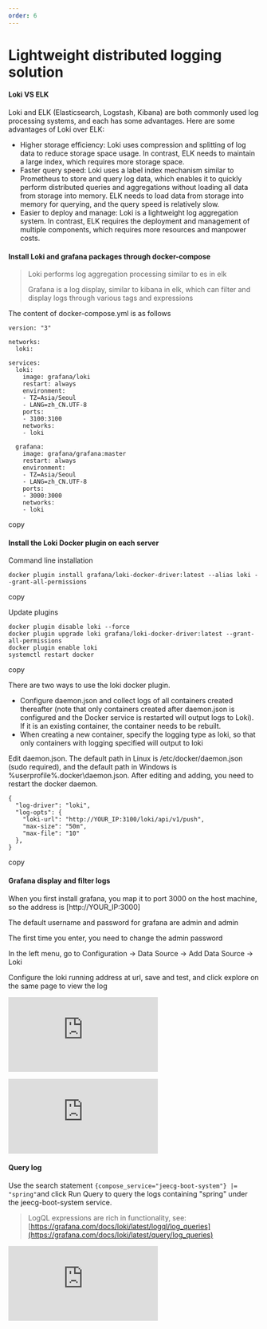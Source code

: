 ```yaml
---
order: 6
---
```


# Lightweight distributed logging solution

#### Loki VS ELK

Loki and ELK (Elasticsearch, Logstash, Kibana) are both commonly used log processing systems, and each has some advantages. Here are some advantages of Loki over ELK:

- Higher storage efficiency: Loki uses compression and splitting of log data to reduce storage space usage. In contrast, ELK needs to maintain a large index, which requires more storage space.
- Faster query speed: Loki uses a label index mechanism similar to Prometheus to store and query log data, which enables it to quickly perform distributed queries and aggregations without loading all data from storage into memory. ELK needs to load data from storage into memory for querying, and the query speed is relatively slow.
- Easier to deploy and manage: Loki is a lightweight log aggregation system. In contrast, ELK requires the deployment and management of multiple components, which requires more resources and manpower costs.

#### Install Loki and grafana packages through docker-compose

> Loki performs log aggregation processing similar to es in elk
>
> Grafana is a log display, similar to kibana in elk, which can filter and display logs through various tags and expressions

The content of docker-compose.yml is as follows

```
version: "3"

networks:
  loki:

services:
  loki:
    image: grafana/loki
    restart: always
    environment:
    - TZ=Asia/Seoul
    - LANG=zh_CN.UTF-8
    ports:
    - 3100:3100
    networks:
    - loki

  grafana:
    image: grafana/grafana:master
    restart: always
    environment:
    - TZ=Asia/Seoul
    - LANG=zh_CN.UTF-8
    ports:
    - 3000:3000
    networks:
    - loki
```

copy

#### Install the Loki Docker plugin on each server

Command line installation

```
docker plugin install grafana/loki-docker-driver:latest --alias loki --grant-all-permissions
```

copy

Update plugins

```
docker plugin disable loki --force
docker plugin upgrade loki grafana/loki-docker-driver:latest --grant-all-permissions
docker plugin enable loki
systemctl restart docker
```

copy

There are two ways to use the loki docker plugin.

- Configure daemon.json and collect logs of all containers created thereafter (note that only containers created after daemon.json is configured and the Docker service is restarted will output logs to Loki). If it is an existing container, the container needs to be rebuilt.
- When creating a new container, specify the logging type as loki, so that only containers with logging specified will output to loki

Edit daemon.json. The default path in Linux is /etc/docker/daemon.json (sudo required), and the default path in Windows is %userprofile%.docker\\daemon.json. After editing and adding, you need to restart the docker daemon.

```
{
  "log-driver": "loki",
  "log-opts": {
    "loki-url": "http://YOUR_IP:3100/loki/api/v1/push",
    "max-size": "50m",
    "max-file": "10"
  },
}
```

copy

#### Grafana display and filter logs

When you first install grafana, you map it to port 3000 on the host machine, so the address is \[http://YOUR_IP:3000\]

The default username and password for grafana are admin and admin

The first time you enter, you need to change the admin password

In the left menu, go to Configuration -> Data Source -> Add Data Source -> Loki

Configure the loki running address at url, save and test, and click explore on the same page to view the log

![](https://lfs.k.topthink.com/lfs/2d770a633089c7088772881ad2c9aacb343e3df7d8fc23b8eac51b5616fed257.dat)

![](https://lfs.k.topthink.com/lfs/6cee2b7eb46cb806b117e04fb8a0e1f5fdde7ceb3e4db99e108efe2706e6e52d.dat)

#### Query log

Use the search statement `{compose_service="jeecg-boot-system"} |= "spring"`and click Run Query to query the logs containing "spring" under the jeecg-boot-system service.

> LogQL expressions are rich in functionality, see: [https://grafana.com/docs/loki/latest/logql/log_queries](https://grafana.com/docs/loki/latest/query/log_queries)

![](https://lfs.k.topthink.com/lfs/9eb6219381b5cabd91f36748d56f41f1571ab8ed9bbe91c223b421c087e0ef9c.dat)
